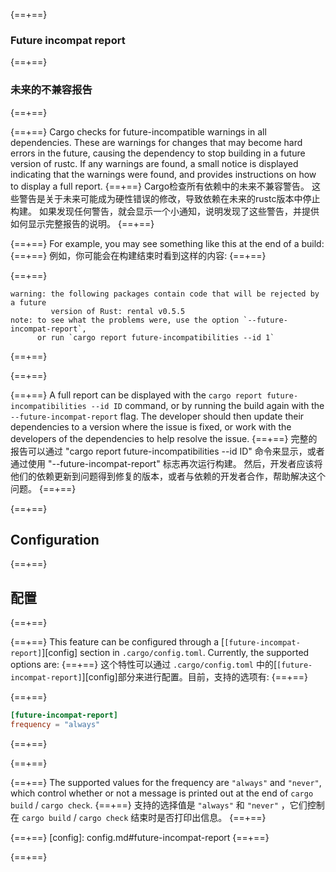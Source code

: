 {==+==}
### Future incompat report
{==+==}
### 未来的不兼容报告
{==+==}


{==+==}
Cargo checks for future-incompatible warnings in all dependencies. These are warnings for
changes that may become hard errors in the future, causing the dependency to
stop building in a future version of rustc. If any warnings are found, a small
notice is displayed indicating that the warnings were found, and provides
instructions on how to display a full report.
{==+==}
Cargo检查所有依赖中的未来不兼容警告。
这些警告是关于未来可能成为硬性错误的修改，导致依赖在未来的rustc版本中停止构建。
如果发现任何警告，就会显示一个小通知，说明发现了这些警告，并提供如何显示完整报告的说明。
{==+==}


{==+==}
For example, you may see something like this at the end of a build:
{==+==}
例如，你可能会在构建结束时看到这样的内容:
{==+==}


{==+==}
```text
warning: the following packages contain code that will be rejected by a future
         version of Rust: rental v0.5.5
note: to see what the problems were, use the option `--future-incompat-report`,
      or run `cargo report future-incompatibilities --id 1`
```
{==+==}

{==+==}


{==+==}
A full report can be displayed with the `cargo report future-incompatibilities
--id ID` command, or by running the build again with
the `--future-incompat-report` flag. The developer should then update their
dependencies to a version where the issue is fixed, or work with the
developers of the dependencies to help resolve the issue.
{==+==}
完整的报告可以通过 "cargo report future-incompatibilities --id ID" 命令来显示，或者通过使用 "--future-incompat-report" 标志再次运行构建。
然后，开发者应该将他们的依赖更新到问题得到修复的版本，或者与依赖的开发者合作，帮助解决这个问题。
{==+==}


{==+==}
## Configuration
{==+==}
## 配置
{==+==}


{==+==}
This feature can be configured through a [`[future-incompat-report]`][config]
section in `.cargo/config.toml`. Currently, the supported options are:
{==+==}
这个特性可以通过 `.cargo/config.toml` 中的[`[future-incompat-report]`][config]部分来进行配置。目前，支持的选项有:
{==+==}


{==+==}
```toml
[future-incompat-report]
frequency = "always"
```
{==+==}

{==+==}


{==+==}
The supported values for the frequency are `"always"` and `"never"`, which control
whether or not a message is printed out at the end of `cargo build` / `cargo check`.
{==+==}
支持的选择值是 `"always"` 和 `"never"` ，它们控制在 `cargo build` / `cargo check` 结束时是否打印出信息。
{==+==}


{==+==}
[config]: config.md#future-incompat-report
{==+==}

{==+==}